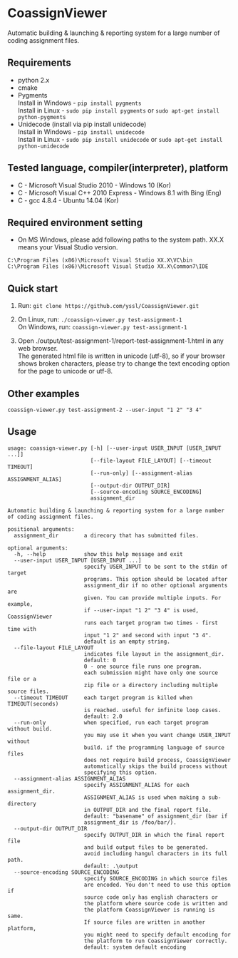 # CoassignViewer
Automatic building & launching & reporting system for a large number of coding assignment files.

## Requirements
- python 2.x
- cmake
- Pygments  
    Install in Windows - ```pip install pygments```  
    Install in Linux - ```sudo pip install pygments``` or ```sudo apt-get install python-pygments```
- Unidecode (install via pip install unidecode)  
    Install in Windows - ```pip install unidecode```  
    Install in Linux - ```sudo pip install unidecode``` or ```sudo apt-get install python-unidecode```

## Tested language, compiler(interpreter), platform
- C - Microsoft Visual Studio 2010 - Windows 10 (Kor)
- C - Microsoft Visual C++ 2010 Express - Windows 8.1 with Bing (Eng)
- C - gcc 4.8.4 - Ubuntu 14.04 (Kor)

## Required environment setting
- On MS Windows, please add following paths to the system path. XX.X means your Visual Studio version.  
```
C:\Program Files (x86)\Microsoft Visual Studio XX.X\VC\bin  
C:\Program Files (x86)\Microsoft Visual Studio XX.X\Common7\IDE
```

## Quick start
1) Run: ```git clone https://github.com/yssl/CoassignViewer.git```

2) On Linux, run: ```./coassign-viewer.py test-assignment-1```  
   On Windows, run: ```coassign-viewer.py test-assignment-1```

3) Open ./output/test-assignment-1/report-test-assignment-1.html in any web browser.  
The generated html file is written in unicode (utf-8), so if your browser shows broken characters, please try to change the text encoding option for the page to unicode or utf-8.
    
## Other examples
```
coassign-viewer.py test-assignment-2 --user-input "1 2" "3 4"
```

## Usage
```
usage: coassign-viewer.py [-h] [--user-input USER_INPUT [USER_INPUT ...]]
                          [--file-layout FILE_LAYOUT] [--timeout TIMEOUT]
                          [--run-only] [--assignment-alias ASSIGNMENT_ALIAS]
                          [--output-dir OUTPUT_DIR]
                          [--source-encoding SOURCE_ENCODING]
                          assignment_dir

Automatic building & launching & reporting system for a large number of coding assignment files.

positional arguments:
  assignment_dir        a direcory that has submitted files.

optional arguments:
  -h, --help            show this help message and exit
  --user-input USER_INPUT [USER_INPUT ...]
                        specify USER_INPUT to be sent to the stdin of target
                        programs. This option should be located after
                        assignment_dir if no other optional arguments are
                        given. You can provide multiple inputs. For example,
                        if --user-input "1 2" "3 4" is used, CoassignViewer
                        runs each target program two times - first time with
                        input "1 2" and second with input "3 4".
                        default is an empty string.
  --file-layout FILE_LAYOUT
                        indicates file layout in the assignment_dir.
                        default: 0
                        0 - one source file runs one program.
                        each submission might have only one source file or a
                        zip file or a directory including multiple source files.
  --timeout TIMEOUT     each target program is killed when TIMEOUT(seconds)
                        is reached. useful for infinite loop cases.
                        default: 2.0
  --run-only            when specified, run each target program without build.
                        you may use it when you want change USER_INPUT without
                        build. if the programming language of source files
                        does not require build process, CoassignViewer
                        automatically skips the build process without
                        specifying this option.
  --assignment-alias ASSIGNMENT_ALIAS
                        specify ASSIGNMENT_ALIAS for each assignment_dir.
                        ASSIGNMENT_ALIAS is used when making a sub-directory
                        in OUTPUT_DIR and the final report file.
                        default: "basename" of assignment_dir (bar if
                        assignment_dir is /foo/bar/).
  --output-dir OUTPUT_DIR
                        specify OUTPUT_DIR in which the final report file
                        and build output files to be generated.
                        avoid including hangul characters in its full path.
                        default: .\output
  --source-encoding SOURCE_ENCODING
                        specify SOURCE_ENCODING in which source files
                        are encoded. You don't need to use this option if
                        source code only has english characters or
                        the platform where source code is written and
                        the platform CoassignViewer is running is same.
                        If source files are written in another platform,
                        you might need to specify default encoding for
                        the platform to run CoassignViewer correctly.
                        default: system default encoding
```
